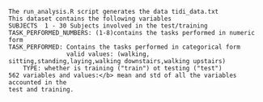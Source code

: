 	The run_analysis.R script generates the data tidi_data.txt
	This dataset contains the following variables
	SUBJECTS  1 - 30 Subjects involved in the test/training
	TASK_PERFORMED_NUMBERS: (1-8)contains the tasks performed in numeric form
	TASK_PERFORMED: Contains the tasks performed in categorical form 
	                valid values: (walking, sitting,standing,laying,walking downstairs,walking upstairs)
        TYPE: whether is training ("train") ot testing ("test")
	562 variables and values:</b> mean and std of all the variables accounted in the 
	test and training.

